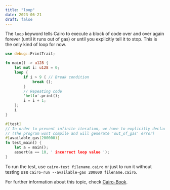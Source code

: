 ```yaml
---
title: "loop"
date: 2023-06-21
draft: false
---
```


The `loop` keyword tells Cairo to execute a block of code over and over again forever (until it runs out of gas) or until you explicitly tell it to stop. 
This is the only kind of loop for now.

```rust {.codebox}
use debug::PrintTrait;

fn main() -> u128 {
    let mut i: u128 = 0;
    loop {
        if i > 9 { // Break condition
            break ();
        }
        // Repeating code
        'hello'.print(); 
        i = i + 1;
    };
    i
}

#[test]
// In order to prevent infinite iteration, we have to explicitly declare the 'available_gas' value
// (The program wont compile and will generate 'out_of_gas' error)
#[available_gas(200000)] 
fn test_main() {
    let a = main();
    assert(a == 10, ' incorrect loop value ');
}
```

To run the test, use `cairo-test filename.cairo` or just to run it without testing use `cairo-run --available-gas 200000 filename.cairo`.

For further information about this topic, check [Cairo-Book](https://cairo-book.github.io/ch02-05-control-flow.html).
